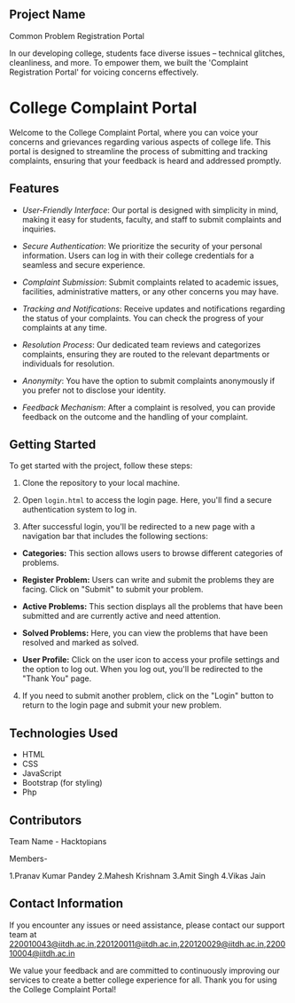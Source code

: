 ## Project Name

 Common Problem Registration Portal
 
In our developing college, students face diverse issues – technical glitches, cleanliness, and more. To empower them, we built the 'Complaint Registration Portal' for voicing concerns effectively.

# College Complaint Portal

Welcome to the College Complaint Portal, where you can voice your concerns and grievances regarding various aspects of college life. This portal is designed to streamline the process of submitting and tracking complaints, ensuring that your feedback is heard and addressed promptly.

## Features

- *User-Friendly Interface*: Our portal is designed with simplicity in mind, making it easy for students, faculty, and staff to submit complaints and inquiries.

- *Secure Authentication*: We prioritize the security of your personal information. Users can log in with their college credentials for a seamless and secure experience.

- *Complaint Submission*: Submit complaints related to academic issues, facilities, administrative matters, or any other concerns you may have.

- *Tracking and Notifications*: Receive updates and notifications regarding the status of your complaints. You can check the progress of your complaints at any time.

- *Resolution Process*: Our dedicated team reviews and categorizes complaints, ensuring they are routed to the relevant departments or individuals for resolution.

- *Anonymity*: You have the option to submit complaints anonymously if you prefer not to disclose your identity.

- *Feedback Mechanism*: After a complaint is resolved, you can provide feedback on the outcome and the handling of your complaint.

## Getting Started

To get started with the project, follow these steps:

1. Clone the repository to your local machine.

2. Open `login.html` to access the login page. Here, you'll find a secure authentication system to log in.

3. After successful login, you'll be redirected to a new page with a navigation bar that includes the following sections:

- **Categories:** This section allows users to browse different categories of problems.

- **Register Problem:** Users can write and submit the problems they are facing. Click on "Submit" to submit your problem.

- **Active Problems:** This section displays all the problems that have been submitted and are currently active and need attention.

- **Solved Problems:** Here, you can view the problems that have been resolved and marked as solved.

- **User Profile:** Click on the user icon to access your profile settings and the option to log out. When you log out, you'll be redirected to the "Thank You" page.

4. If you need to submit another problem, click on the "Login" button to return to the login page and submit your new problem.

## Technologies Used

- HTML
- CSS
- JavaScript
- Bootstrap (for styling)
- Php
  
## Contributors
Team Name - Hacktopians

Members-

1.Pranav Kumar Pandey
2.Mahesh Krishnam
3.Amit Singh
4.Vikas Jain

## Contact Information

If you encounter any issues or need assistance, please contact our support team at 220010043@iitdh.ac.in,220120011@iitdh.ac.in,220120029@iitdh.ac.in,220010004@iitdh.ac.in

We value your feedback and are committed to continuously improving our services to create a better college experience for all. Thank you for using the College Complaint Portal!
